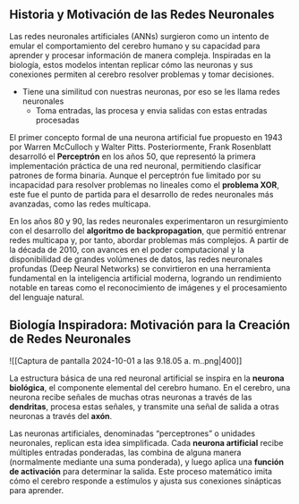 

  

## Historia y Motivación de las Redes Neuronales
Las redes neuronales artificiales (ANNs) surgieron como un intento de emular el comportamiento del cerebro humano y su capacidad para aprender y procesar información de manera compleja. Inspiradas en la biología, estos modelos intentan replicar cómo las neuronas y sus conexiones permiten al cerebro resolver problemas y tomar decisiones.

  - Tiene una similitud con nuestras neuronas, por eso se les llama redes neuronales
	- Toma entradas, las procesa y envia salidas con estas entradas procesadas

El primer concepto formal de una neurona artificial fue propuesto en 1943 por Warren McCulloch y Walter Pitts. Posteriormente, Frank Rosenblatt desarrolló el **Perceptrón** en los años 50, que representó la primera implementación práctica de una red neuronal, permitiendo clasificar patrones de forma binaria. Aunque el perceptrón fue limitado por su incapacidad para resolver problemas no lineales como el **problema XOR**, este fue el punto de partida para el desarrollo de redes neuronales más avanzadas, como las redes multicapa.

En los años 80 y 90, las redes neuronales experimentaron un resurgimiento con el desarrollo del **algoritmo de backpropagation**, que permitió entrenar redes multicapa y, por tanto, abordar problemas más complejos. A partir de la década de 2010, con avances en el poder computacional y la disponibilidad de grandes volúmenes de datos, las redes neuronales profundas (Deep Neural Networks) se convirtieron en una herramienta fundamental en la inteligencia artificial moderna, logrando un rendimiento notable en tareas como el reconocimiento de imágenes y el procesamiento del lenguaje natural.

  

## Biología Inspiradora: Motivación para la Creación de Redes Neuronales

  ![[Captura de pantalla 2024-10-01 a las 9.18.05 a. m..png|400]]

La estructura básica de una red neuronal artificial se inspira en la **neurona biológica**, el componente elemental del cerebro humano. En el cerebro, una neurona recibe señales de muchas otras neuronas a través de las **dendritas**, procesa estas señales, y transmite una señal de salida a otras neuronas a través del **axón**.

Las neuronas artificiales, denominadas “perceptrones” o unidades neuronales, replican esta idea simplificada. Cada **neurona artificial** recibe múltiples entradas ponderadas, las combina de alguna manera (normalmente mediante una suma ponderada), y luego aplica una **función de activación** para determinar la salida. Este proceso matemático imita cómo el cerebro responde a estímulos y ajusta sus conexiones sinápticas para aprender.

  
